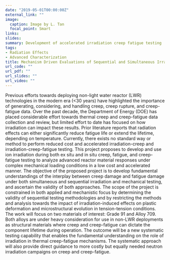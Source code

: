 ```yaml
---
date: "2019-05-01T00:00:00Z"
external_link: ""
image:
  caption: Image by L. Tan
  focal_point: Smart
links:
slides: 
summary: Development of accelerated irradiation creep fatigue testing
tags:
- Radiation Effects
- Advanced Characterization
title: Mechanism Driven Evaluations of Sequential and Simultaneous Irradiation-Creep-Fatigue Testing
url_code: ""
url_pdf: ""
url_slides: ""
url_video: ""
---
```

Previous efforts towards deploying non-light water reactor (LWR) technologies in the modern era (<30 years) have highlighted the importance of generating, considering, and handling creep, creep rupture, and creep-fatigue data. Over the past decade, the Department of Energy (DOE) has placed considerable effort towards thermal creep and creep-fatigue data collection and review, but limited effort to date has focused on how irradiation can impact these results. Prior literature reports that radiation effects can either significantly reduce fatigue life or extend the lifetime, depending on temperature. Currently, there exists no standard way or method to perform reduced cost and accelerated irradiation-creep and irradiation-creep-fatigue testing. This project proposes to develop and use ion irradiation during both ex situ and in situ creep, fatigue, and creep-fatigue testing to analyze advanced reactor material responses under complex mechanical loading conditions in a low cost and accelerated manner. The objective of the proposed project is to develop fundamental understandings of the interplay between creep damage and fatigue damage under both simultaneous and sequential irradiation and mechanical testing, and ascertain the validity of both approaches. The scope of the project is constrained in both applied and mechanistic focus by determining the validity of sequential testing methodologies and by restricting the methods and analysis towards the impact of irradiation-induced effects on plastic deformation and microstructural evolution in tension-tension conditions. The work will focus on two materials of interest: Grade 91 and Alloy 709. Both alloys are under heavy consideration for use in non-LWR deployments as structural materials where creep and creep-fatigue can dictate the component lifetime during operation. The outcome will be a new systematic testing capability that enables the fundamental understanding on the role of irradiation in thermal creep-fatigue mechanisms. The systematic approach will also provide direct guidance to more costly but equally needed neutron irradiation campaigns on creep and creep-fatigue. 